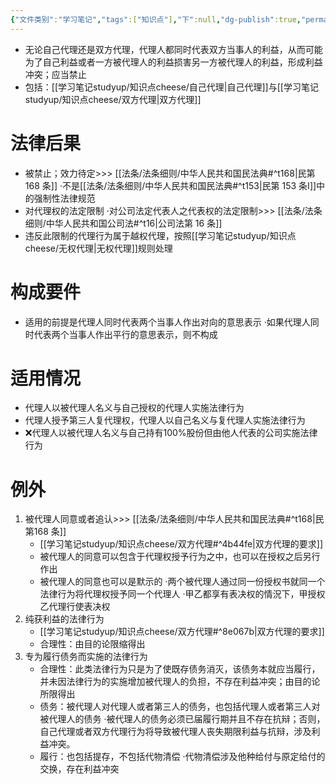 ```yaml
---
{"文件类别":"学习笔记","tags":["知识点"],"下":null,"dg-publish":true,"permalink":"/学习笔记studyup/知识点cheese/自我行为/","dgPassFrontmatter":true,"noteIcon":"","created":"2024-08-20T16:53:10.023+08:00","updated":"2024-09-30T11:30:30.913+08:00"}
---
```


- 无论自己代理还是双方代理，代理人都同时代表双方当事人的利益，从而可能为了自己利益或者一方被代理人的利益损害另一方被代理人的利益，形成利益冲突；应当禁止
- 包括：[[学习笔记studyup/知识点cheese/自己代理\|自己代理]]与[[学习笔记studyup/知识点cheese/双方代理\|双方代理]]
# 法律后果 
- 被禁止；效力待定>>> [[法条/法条细则/中华人民共和国民法典#^t168\|民第 168 条]]
·不是[[法条/法条细则/中华人民共和国民法典#^t153\|民第 153 条Ⅰ]]中的强制性法律规范
- 对代理权的法定限制
·对公司法定代表人之代表权的法定限制>>> [[法条/法条细则/中华人民共和国公司法#^t16\|公司法第 16 条]]
- 违反此限制的代理行为属于越权代理，按照[[学习笔记studyup/知识点cheese/无权代理\|无权代理]]规则处理
# 构成要件
- 适用的前提是代理人同时代表两个当事人作出对向的意思表示
·如果代理人同时代表两个当事人作出平行的意思表示，则不构成
# 适用情况
- 代理人以被代理人名义与自己授权的代理人实施法律⾏为
- 代理人授予第三人复代理权，代理人以自己名义与复代理人实施法律行为
- ❌代理人以被代理人名义与自己持有100%股份但由他人代表的公司实施法律行为
# 例外
1. 被代理人同意或者追认>>> [[法条/法条细则/中华人民共和国民法典#^t168\|民第168 条]]
	- [[学习笔记studyup/知识点cheese/双方代理#^4b44fe\|双方代理的要求]]
	- 被代理人的同意可以包含于代理权授予行为之中，也可以在授权之后另行作出
	- 被代理人的同意也可以是默示的
	·两个被代理人通过同一份授权书就同一个法律行为将代理权授予同一个代理人
	·甲乙都享有表决权的情況下，甲授权乙代理行使表决权
2. 纯获利益的法律行为
	- [[学习笔记studyup/知识点cheese/双方代理#^8e067b\|双方代理的要求]] 
	- 合理性：由目的论限缩得出
3. 专为履行债务而实施的法律行为
	- 合理性：此类法律行为只是为了使既存债务消灭，该债务本就应当履行，并未因法律行为的实施增加被代理人的负担，不存在利益冲突；由目的论所限得出
	- 债务：被代理人对代理人或者第三人的债务，也包括代理人或者第三人对被代理人的债务
	·被代理人的债务必须已届履行期并且不存在抗辩；否则，自己代理或者双方代理行为将导致被代理人丧失期限利益与抗辩，涉及利益冲突。
	- 履行：也包括提存，不包括代物清偿
	·代物清偿涉及他种给付与原定给付的交换，存在利益冲突